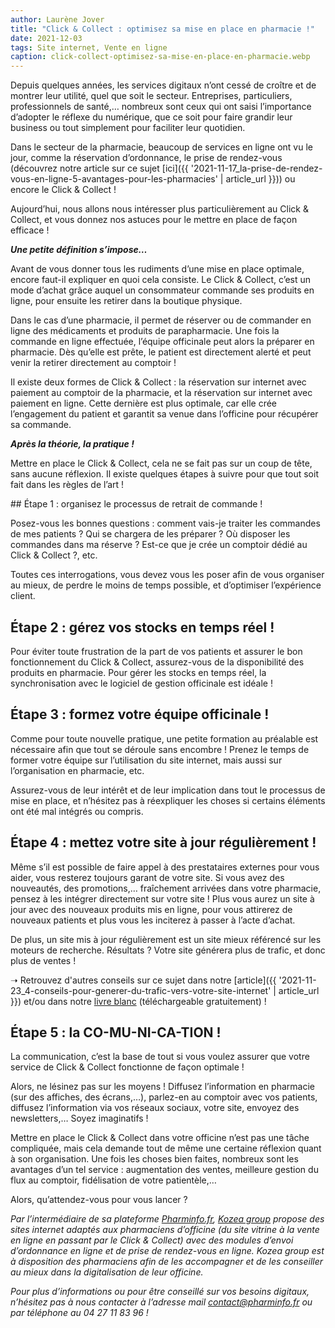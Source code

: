 ```yaml
---
author: Laurène Jover
title: "Click & Collect : optimisez sa mise en place en pharmacie !"
date: 2021-12-03
tags: Site internet, Vente en ligne
caption: click-collect-optimisez-sa-mise-en-place-en-pharmacie.webp
---
```


Depuis quelques années, les services digitaux n’ont cessé de croître et de montrer leur utilité, quel que soit le secteur. Entreprises, particuliers, professionnels de santé,… nombreux sont ceux qui ont saisi l’importance d’adopter le réflexe du numérique, que ce soit pour faire grandir leur business ou tout simplement pour faciliter leur quotidien.

Dans le secteur de la pharmacie, beaucoup de services en ligne ont vu le jour, comme la réservation d’ordonnance, le prise de rendez-vous (découvrez notre article sur ce sujet [ici]({{ '2021-11-17_la-prise-de-rendez-vous-en-ligne-5-avantages-pour-les-pharmacies' | article_url }})) ou encore le Click & Collect !

Aujourd’hui, nous allons nous intéresser plus particulièrement au Click & Collect, et vous donnez nos astuces pour le mettre en place de façon efficace !

**_Une petite définition s’impose…_**

Avant de vous donner tous les rudiments d’une mise en place optimale, encore faut-il expliquer en quoi cela consiste. Le Click & Collect, c’est un mode d’achat grâce auquel un consommateur commande ses produits en ligne, pour ensuite les retirer dans la boutique physique.

Dans le cas d’une pharmacie, il permet de réserver ou de commander en ligne des médicaments et produits de parapharmacie. Une fois la commande en ligne effectuée, l’équipe officinale peut alors la préparer en pharmacie. Dès qu’elle est prête, le patient est directement alerté et peut venir la retirer directement au comptoir !

Il existe deux formes de Click & Collect : la réservation sur internet avec paiement au comptoir de la pharmacie, et la réservation sur internet avec paiement en ligne. Cette dernière est plus optimale, car elle crée l’engagement du patient et garantit sa venue dans l’officine pour récupérer sa commande.

**_Après la théorie, la pratique !_**

Mettre en place le Click & Collect, cela ne se fait pas sur un coup de tête, sans aucune réflexion. Il existe quelques étapes à suivre pour que tout soit fait dans les règles de l’art !

## Étape 1 : organisez le processus de retrait de commande !

Posez-vous les bonnes questions : comment vais-je traiter les commandes de mes patients ? Qui se chargera de les préparer ? Où disposer les commandes dans ma réserve ? Est-ce que je crée un comptoir dédié au Click & Collect ?, etc.

Toutes ces interrogations, vous devez vous les poser afin de vous organiser au mieux, de perdre le moins de temps possible, et d’optimiser l’expérience client.

## Étape 2 : gérez vos stocks en temps réel !

Pour éviter toute frustration de la part de vos patients et assurer le bon fonctionnement du Click & Collect, assurez-vous de la disponibilité des produits en pharmacie. Pour gérer les stocks en temps réel, la synchronisation avec le logiciel de gestion officinale est idéale !

## Étape 3 : formez votre équipe officinale !

Comme pour toute nouvelle pratique, une petite formation au préalable est nécessaire afin que tout se déroule sans encombre ! Prenez le temps de former votre équipe sur l’utilisation du site internet, mais aussi sur l’organisation en pharmacie, etc.

Assurez-vous de leur intérêt et de leur implication dans tout le processus de mise en place, et n’hésitez pas à réexpliquer les choses si certains éléments ont été mal intégrés ou compris.

## Étape 4 : mettez votre site à jour régulièrement !

Même s’il est possible de faire appel à des prestataires externes pour vous aider, vous resterez toujours garant de votre site. Si vous avez des nouveautés, des promotions,… fraîchement arrivées dans votre pharmacie, pensez à les intégrer directement sur votre site ! Plus vous aurez un site à jour avec des nouveaux produits mis en ligne, pour vous attirerez de nouveaux patients et plus vous les inciterez à passer à l’acte d’achat.

De plus, un site mis à jour régulièrement est un site mieux référencé sur les moteurs de recherche. Résultats ? Votre site générera plus de trafic, et donc plus de ventes !

➝ Retrouvez d'autres conseils sur ce sujet dans notre [article]({{ '2021-11-23_4-conseils-pour-generer-du-trafic-vers-votre-site-internet' | article_url }}) et/ou dans notre [livre blanc](https://www.pharminfo.fr/whitepaper) (téléchargeable gratuitement) !

## Étape 5 : la CO-MU-NI-CA-TION !

La communication, c’est la base de tout si vous voulez assurer que votre service de Click & Collect fonctionne de façon optimale !

Alors, ne lésinez pas sur les moyens ! Diffusez l’information en pharmacie (sur des affiches, des écrans,…), parlez-en au comptoir avec vos patients, diffusez l’information via vos réseaux sociaux, votre site, envoyez des newsletters,… Soyez imaginatifs !

Mettre en place le Click & Collect dans votre officine n’est pas une tâche compliquée, mais cela demande tout de même une certaine réflexion quant à son organisation. Une fois les choses bien faites, nombreux sont les avantages d’un tel service : augmentation des ventes, meilleure gestion du flux au comptoir, fidélisation de votre patientèle,…

Alors, qu’attendez-vous pour vous lancer ?

_Par l’intermédiaire de sa plateforme_ [_Pharminfo.fr_](https://www.pharminfo.fr/)_,_ [_Kozea group_](https://kozea.fr/) _propose des sites internet adaptés aux pharmaciens d’officine (du site vitrine à la vente en ligne en passant par le Click & Collect) avec des modules d’envoi d’ordonnance en ligne et de prise de rendez-vous en ligne. Kozea group est à disposition des pharmaciens afin de les accompagner et de les conseiller au mieux dans la digitalisation de leur officine._

_Pour plus d’informations ou pour être conseillé sur vos besoins digitaux, n’hésitez pas à nous contacter à l’adresse mail contact@pharminfo.fr ou par téléphone au 04 27 11 83 96 !_
